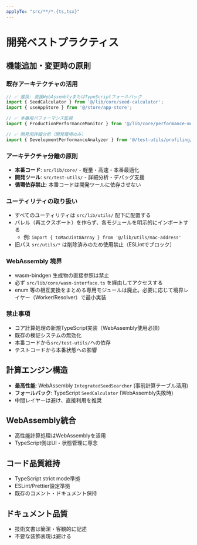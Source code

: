 ```yaml
---
applyTo: "src/**/*.{ts,tsx}"
---
```


# 開発ベストプラクティス

## 機能追加・変更時の原則

### 既存アーキテクチャの活用
```typescript
// ✅ 推奨: 直接WebAssemblyまたはTypeScriptフォールバック
import { SeedCalculator } from '@/lib/core/seed-calculator';
import { useAppStore } from '@/store/app-store';

// ✅ 本番用パフォーマンス監視
import { ProductionPerformanceMonitor } from '@/lib/core/performance-monitor';

// ✅ 開発用詳細分析（開発環境のみ）
import { DevelopmentPerformanceAnalyzer } from '@/test-utils/profiling/development-analyzer';
```

### アーキテクチャ分離の原則
- **本番コード**: `src/lib/core/` - 軽量・高速・本番最適化
- **開発ツール**: `src/test-utils/` - 詳細分析・デバッグ支援
- **循環依存禁止**: 本番コードは開発ツールに依存させない

### ユーティリティの取り扱い
- すべてのユーティリティは `src/lib/utils/` 配下に配置する
- バレル（再エクスポート）を作らず、各モジュールを明示的にインポートする
	- 例: `import { toMacUint8Array } from '@/lib/utils/mac-address'`
- 旧パス `src/utils/*` は削除済みのため使用禁止（ESLintでブロック）

### WebAssembly 境界
- wasm-bindgen 生成物の直接参照は禁止
- 必ず `src/lib/core/wasm-interface.ts` を経由してアクセスする
- enum 等の相互変換をまとめる専用モジュールは廃止。必要に応じて境界レイヤー（Worker/Resolver）で最小実装

### 禁止事項
- コア計算処理の新規TypeScript実装（WebAssembly使用必須）
- 既存の検証システムの無効化
- 本番コードから`src/test-utils/`への依存
- テストコードから本番状態への影響

## 計算エンジン構造
- **最高性能**: WebAssembly `IntegratedSeedSearcher` (事前計算テーブル活用)
- **フォールバック**: TypeScript `SeedCalculator` (WebAssembly失敗時)
- 中間レイヤーは避け、直接利用を推奨

## WebAssembly統合
- 高性能計算処理はWebAssemblyを活用
- TypeScript側はUI・状態管理に専念

## コード品質維持
- TypeScript strict mode準拠
- ESLint/Prettier設定準拠
- 既存のコメント・ドキュメント保持

## ドキュメント品質
- 技術文書は簡潔・客観的に記述
- 不要な装飾表現は避ける
